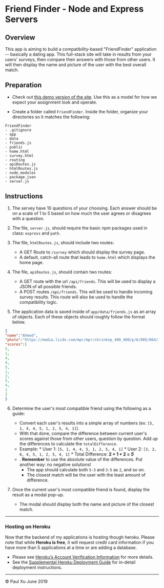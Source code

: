 # Friend Finder - Node and Express Servers

## Overview

This app is aiming to build a compatibility-based "FriendFinder" application -- basically a dating app. This full-stack site will take in results from your users' surveys, then compare their answers with those from other users. It will then display the name and picture of the user with the best overall match.

## Preparation

* Check out [this demo version of the site](https://friend-finder-fsf.herokuapp.com/). Use this as a model for how we expect your assignment look and operate.

* Create a folder called `FriendFinder`. Inside the folder, organize your directories so it matches the following:

```
FriendFinder
- .gitignore
- app
- data
- friends.js
- public
- home.html
- survey.html
- routing
- apiRoutes.js
- htmlRoutes.js
- node_modules
- package.json
- server.js
```

## Instructions

1. The servey have 10 questions of your choosing. Each answer should be on a scale of 1 to 5 based on how much the user agrees or disagrees with a question.

2. The file, `server.js`, should require the basic npm packages used in class: `express` and `path`.

3. The file, `htmlRoutes.js`, should include two routes:

    * A GET Route to `/survey` which should display the survey page.
    * A default, catch-all route that leads to `home.html` which displays the home page.

4. The file, `apiRoutes.js`, should contain two routes:

    * A GET route with the url `/api/friends`. This will be used to display a JSON of all possible friends.
    * A POST routes `/api/friends`. This will be used to handle incoming survey results. This route will also be used to handle the compatibility logic.

5. The application data is saved inside of `app/data/friends.js` as an array of objects. Each of these objects should roughly follow the format below.

```json
{
"name":"Ahmed",
"photo":"https://media.licdn.com/mpr/mpr/shrinknp_400_400/p/6/005/064/1bd/3435aa3.jpg",
"scores":[
5,
1,
4,
4,
5,
1,
2,
5,
4,
1
]
}
```

6. Determine the user's most compatible friend using the following as a guide:

    * Convert each user's results into a simple array of numbers (ex: `[5, 1, 4, 4, 5, 1, 2, 5, 4, 1]`).
    * With that done, compare the difference between current user's scores against those from other users, question by question. Add up the differences to calculate the `totalDifference`.
    * Example:
            * User 1: `[5, 1, 4, 4, 5, 1, 2, 5, 4, 1]`
            * User 2: `[3, 2, 6, 4, 5, 1, 2, 5, 4, 1]`
            * Total Difference: **2 + 1 + 2 =** **_5_**
    * . **Remember** to use the absolute value of the differences. Put another way: no negative solutions! 
        - The app should calculate both `5-3` and `3-5` as `2`, and so on.
        - The closest match will be the user with the least amount of difference.

7. Once the current user's most compatible friend is found, display the result as a modal pop-up.
   
   * The modal should display both the name and picture of the closest match.

- - -

### Hosting on Heroku

Now that the backend of my applications is hosting though heroku. Please note that while **Heroku is free**, it will request credit card information if you have more than 5 applications at a time or are adding a database.

- Please see [Heroku’s Account Verification Information](https://devcenter.heroku.com/articles/account-verification) for more details.
- See the [Supplemental Heroku Deployment Guide](../../03-Supplemental/HerokuGuide.md) for in-detail deployment instructions.

- - - 
&copy; Paul Xu June 2019
